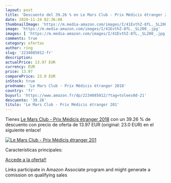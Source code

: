 ```yaml
---
layout: post
title: 'Descuento del 39.26 % en Le Mars Club - Prix Médicis étranger 201'
date: 2020-11-24 02:36:08
thumbnailImage: 'https://m.media-amazon.com/images/I/41EvthZ-8fL._SL200_.jpg'
image: 'https://m.media-amazon.com/images/I/41EvthZ-8fL._SL200_.jpg'
images: [ 'https://m.media-amazon.com/images/I/41EvthZ-8fL._SL200_.jpg' ]
comments: true
category: ofertas
author: ring
slug: '2234085012-fr'
description:
actualPrice: 13.97 EUR
currency: EUR
price: 13.97
comparePrice: 23.0 EUR
inStock: true
prodname: 'Le Mars Club - Prix Médicis étranger 2018'
country: 'fr'
buyurl: 'https://www.amazon.fr/dp/2234085012/?tag=tolees0d-21'
descuento: '39.26'
titulo: 'Le Mars Club - Prix Médicis étranger 201'
---
```


Tienes [Le Mars Club - Prix Médicis étranger 2018](https://www.amazon.fr/dp/2234085012/?tag=tolees0d-21) con un 39.26 % de descuento con precio de oferta de 13.97 EUR (original: 23.0 EUR) en el siguiente enlace!

[![Le Mars Club - Prix Médicis étranger 201](https://m.media-amazon.com/images/I/41EvthZ-8fL._SL200_.jpg)](https://www.amazon.fr/dp/2234085012/?tag=tolees0d-21)

Características principales:


[Accede a la oferta!!](https://www.amazon.fr/dp/2234085012/?tag=tolees0d-21)

Links participate in Amazon Associate program and might generate a comission on qualifying sales


